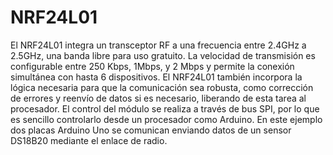 # NRF24L01
El NRF24L01 integra un transceptor RF a una frecuencia entre 2.4GHz a 2.5GHz, una banda libre para uso gratuito. La velocidad de transmisión es configurable entre 250 Kbps, 1Mbps, y 2 Mbps y permite la conexión simultánea con hasta 6 dispositivos.
El NRF24L01 también incorpora la lógica necesaria para que la comunicación sea robusta, como corrección de errores y reenvío de datos si es necesario, liberando de esta tarea al procesador. 
El control del módulo se realiza a través de bus SPI, por lo que es sencillo controlarlo desde un procesador como Arduino.
En este ejemplo dos placas Arduino Uno se comunican enviando datos de un sensor DS18B20 mediante el enlace de radio.
